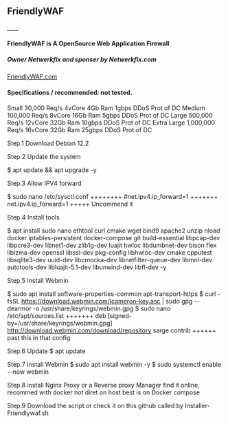 <h2>FriendlyWAF</h2>
____

<h4>FriendlyWAF is A OpenSource Web Application Firewall</h4>

<h5>Owner Netwerkfix and sponser by Netwerkfix.com</h5>
<a href="https://friendlywaf.com/">FriendlyWAF.com</a>


<h4>Specifications / recommended: not tested.</h4>
Small	30,000 Req/s	4vCore	4Gb Ram	1gbps	DDoS Prot of DC
Medium	100,000 Req/s	8vCore	16Gb Ram	5gbps	DDoS Prot of DC
Large	500,000 Req/s	12vCore	32Gb Ram	10gbps	DDoS Prot of DC
Extra Large	1,000,000 Req/s	16vCore	32Gb Ram	25gbps	DDoS Prot of DC


Step.1
Download Debian 12.2


Step.2
Update the system

$ apt update && apt upgrade -y

Step.3
Allow IPV4 forward

$ sudo nano /etc/sysctl.conf
++++++++
#net.ipv4.ip_forward=1
+++++++
net.ipv4.ip_forward=1
+++++
Uncommend it

Step.4
Install tools

$ apt install sudo nano ethtool curl cmake wget bind9 apache2 unzip nload docker iptables-persistent docker-compose git build-essential libpcap-dev libpcre3-dev libnet1-dev zlib1g-dev luajit hwloc libdumbnet-dev bison flex liblzma-dev openssl libssl-dev pkg-config libhwloc-dev cmake cpputest libsqlite3-dev uuid-dev libcmocka-dev libnetfilter-queue-dev libmnl-dev autotools-dev libluajit-5.1-dev libunwind-dev libfl-dev -y

Step.5
Install Webmin

$ sudo apt install software-properties-common apt-transport-https
$ curl -fsSL https://download.webmin.com/jcameron-key.asc | sudo gpg --dearmor -o /usr/share/keyrings/webmin.gpg
$ sudo nano /etc/apt/sources.list
+++++++
deb [signed-by=/usr/share/keyrings/webmin.gpg] http://download.webmin.com/download/repository sarge contrib
++++++
past this in that config

Step.6
Update
$ apt update

Step.7
Install Webmin
$ sudo apt install webmin -y
$ sudo systemctl enable --now webmin

Step.8
install Nginx Proxy or a Reverse proxy Manager
find it online, recommed with docker not diret on host best is on Docker compose

Step.9
Download the script or check it on this github called by Installer-Friendlywaf.sh
